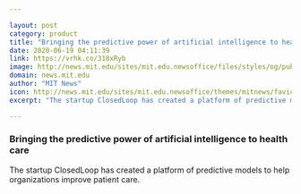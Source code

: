 ```yaml
---

layout: post
category: product
title: "Bringing the predictive power of artificial intelligence to health care"
date: 2020-06-19 04:11:39
link: https://vrhk.co/318xRyb
image: http://news.mit.edu/sites/mit.edu.newsoffice/files/styles/og/public/images/2020/MIT-closedloop-01.jpg
domain: news.mit.edu
author: "MIT News"
icon: http://news.mit.edu/sites/mit.edu.newsoffice/themes/mitnews/favicon.ico
excerpt: "The startup ClosedLoop has created a platform of predictive models to help organizations improve patient care."

---
```


### Bringing the predictive power of artificial intelligence to health care

The startup ClosedLoop has created a platform of predictive models to help organizations improve patient care.
